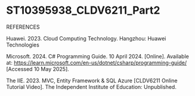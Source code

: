 # ST10395938_CLDV6211_Part2

REFERENCES

Huawei. 2023. Cloud Computing Technology. Hangzhou: Huawei Technologies

Microsoft. 2024. C# Programming Guide. 10 April 2024. [Online]. Available at:
https://learn.microsoft.com/en-us/dotnet/csharp/programming-guide/
[Accessed 10 May 2025].

The IIE. 2023. MVC, Entity Framework & SQL Azure [CLDV6211 Online Tutorial Video]. The Independent Institute of Education: Unpublished.
